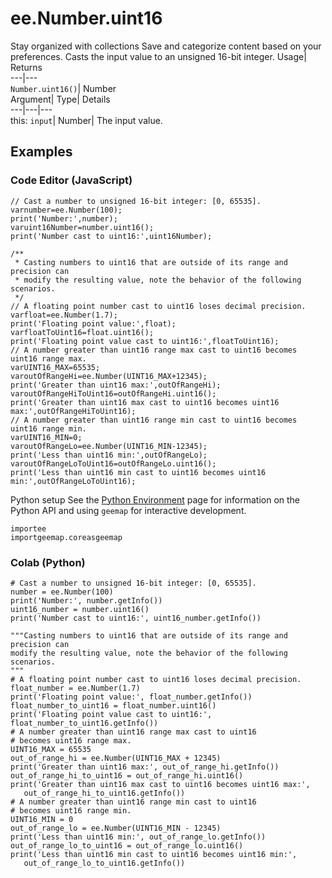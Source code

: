  
#  ee.Number.uint16 
Stay organized with collections  Save and categorize content based on your preferences. 
Casts the input value to an unsigned 16-bit integer. Usage| Returns  
---|---  
`Number.uint16()`| Number  
Argument| Type| Details  
---|---|---  
this: `input`| Number| The input value.  
## Examples
### Code Editor (JavaScript)
```
// Cast a number to unsigned 16-bit integer: [0, 65535].
varnumber=ee.Number(100);
print('Number:',number);
varuint16Number=number.uint16();
print('Number cast to uint16:',uint16Number);

/**
 * Casting numbers to uint16 that are outside of its range and precision can
 * modify the resulting value, note the behavior of the following scenarios.
 */
// A floating point number cast to uint16 loses decimal precision.
varfloat=ee.Number(1.7);
print('Floating point value:',float);
varfloatToUint16=float.uint16();
print('Floating point value cast to uint16:',floatToUint16);
// A number greater than uint16 range max cast to uint16 becomes uint16 range max.
varUINT16_MAX=65535;
varoutOfRangeHi=ee.Number(UINT16_MAX+12345);
print('Greater than uint16 max:',outOfRangeHi);
varoutOfRangeHiToUint16=outOfRangeHi.uint16();
print('Greater than uint16 max cast to uint16 becomes uint16 max:',outOfRangeHiToUint16);
// A number greater than uint16 range min cast to uint16 becomes uint16 range min.
varUINT16_MIN=0;
varoutOfRangeLo=ee.Number(UINT16_MIN-12345);
print('Less than uint16 min:',outOfRangeLo);
varoutOfRangeLoToUint16=outOfRangeLo.uint16();
print('Less than uint16 min cast to uint16 becomes uint16 min:',outOfRangeLoToUint16);
```

Python setup
See the [ Python Environment](https://developers.google.com/earth-engine/guides/python_install) page for information on the Python API and using `geemap` for interactive development.
```
importee
importgeemap.coreasgeemap
```

### Colab (Python)
```
# Cast a number to unsigned 16-bit integer: [0, 65535].
number = ee.Number(100)
print('Number:', number.getInfo())
uint16_number = number.uint16()
print('Number cast to uint16:', uint16_number.getInfo())

"""Casting numbers to uint16 that are outside of its range and precision can
modify the resulting value, note the behavior of the following scenarios.
"""
# A floating point number cast to uint16 loses decimal precision.
float_number = ee.Number(1.7)
print('Floating point value:', float_number.getInfo())
float_number_to_uint16 = float_number.uint16()
print('Floating point value cast to uint16:', float_number_to_uint16.getInfo())
# A number greater than uint16 range max cast to uint16
# becomes uint16 range max.
UINT16_MAX = 65535
out_of_range_hi = ee.Number(UINT16_MAX + 12345)
print('Greater than uint16 max:', out_of_range_hi.getInfo())
out_of_range_hi_to_uint16 = out_of_range_hi.uint16()
print('Greater than uint16 max cast to uint16 becomes uint16 max:',
   out_of_range_hi_to_uint16.getInfo())
# A number greater than uint16 range min cast to uint16
# becomes uint16 range min.
UINT16_MIN = 0
out_of_range_lo = ee.Number(UINT16_MIN - 12345)
print('Less than uint16 min:', out_of_range_lo.getInfo())
out_of_range_lo_to_uint16 = out_of_range_lo.uint16()
print('Less than uint16 min cast to uint16 becomes uint16 min:',
   out_of_range_lo_to_uint16.getInfo())
```

